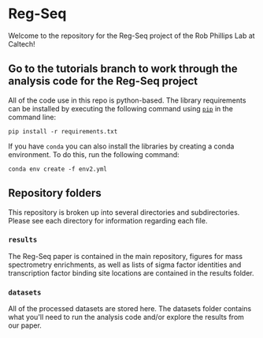# Reg-Seq

Welcome to the repository for the Reg-Seq project of the Rob Phillips Lab at Caltech! 

## Go to the tutorials branch to work through the analysis code for the Reg-Seq project

All of the code use in this repo is python-based.
The library requirements can be installed by executing the following command using
[`pip`](pypi.org/project/pip) in the command line:

``` pip install -r requirements.txt ```

If you have `conda` you can also install the libraries by creating a conda environment.
To do this, run the following command: 

```conda env create -f env2.yml```

## Repository folders

This repository is broken up into several directories and subdirectories. Please
see each directory for information regarding each file. 


### **`results`** 

The Reg-Seq paper is contained in the main repository, figures for mass spectrometry enrichments, as well as lists of sigma factor identities and transcription factor binding site locations are contained in the results folder. 

### **`datasets`** 

All of the processed datasets are stored here. The datasets folder contains what you'll need to run the
analysis code and/or explore the results from our paper.


